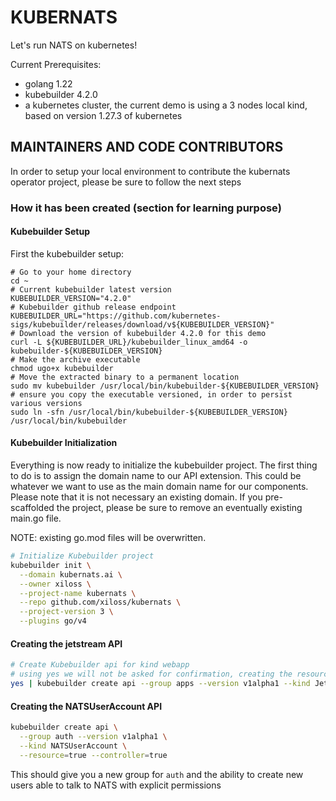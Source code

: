 # KUBERNATS

Let's run NATS on kubernetes!

Current Prerequisites:
- golang 1.22
- kubebuilder 4.2.0
- a kubernetes cluster, the current demo is using a 3 nodes local kind, based on version 1.27.3 of kubernetes

## MAINTAINERS AND CODE CONTRIBUTORS

In order to setup your local environment to contribute the kubernats operator project,
please be sure to follow the next steps

### How it has been created (section for learning purpose)

#### Kubebuilder Setup

First the kubebuilder setup:

```bashwebapp-operator
# Go to your home directory
cd ~
# Current kubebuilder latest version
KUBEBUILDER_VERSION="4.2.0"
# Kubebuilder github release endpoint
KUBEBUILDER_URL="https://github.com/kubernetes-sigs/kubebuilder/releases/download/v${KUBEBUILDER_VERSION}"
# Download the version of kubebuilder 4.2.0 for this demo
curl -L ${KUBEBUILDER_URL}/kubebuilder_linux_amd64 -o kubebuilder-${KUBEBUILDER_VERSION}
# Make the archive executable
chmod ugo+x kubebuilder
# Move the extracted binary to a permanent location
sudo mv kubebuilder /usr/local/bin/kubebuilder-${KUBEBUILDER_VERSION}
# ensure you copy the executable versioned, in order to persist various versions
sudo ln -sfn /usr/local/bin/kubebuilder-${KUBEBUILDER_VERSION} /usr/local/bin/kubebuilder
```

#### Kubebuilder Initialization

Everything is now ready to initialize the kubebuilder project.
The first thing to do is to assign the domain name to our API extension.
This could be whatever we want to use as the main domain name for our components.
Please note that it is not necessary an existing domain.
If you pre-scaffolded the project, please be sure to remove an eventually existing main.go file.

NOTE: existing go.mod files will be overwritten.

```bash
# Initialize Kubebuilder project
kubebuilder init \
  --domain kubernats.ai \
  --owner xiloss \
  --project-name kubernats \
  --repo github.com/xiloss/kubernats \
  --project-version 3 \
  --plugins go/v4
```

#### Creating the jetstream API

```bash
# Create Kubebuilder api for kind webapp
# using yes we will not be asked for confirmation, creating the resources in unattended mode
yes | kubebuilder create api --group apps --version v1alpha1 --kind JetStream
```

#### Creating the NATSUserAccount API
```bash
kubebuilder create api \
  --group auth --version v1alpha1 \
  --kind NATSUserAccount \
  --resource=true --controller=true
```

This should give you a new group for `auth` and the ability to create new users able to talk to NATS with explicit permissions
